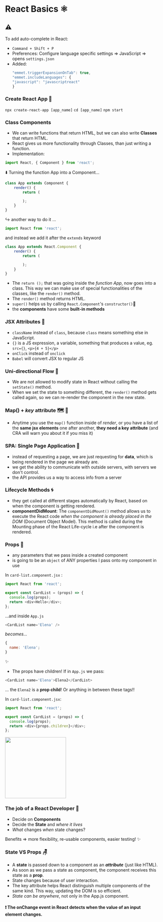 # React Basics ⚛️

## ⚠️

To add auto-complete in React:

- `Command + Shift + P`
- Preferences: Configure language specific settings => JavaScript => opens `settings.json`
- Added:
  ```js
  "emmet.triggerExpansionOnTab": true,
  "emmet.includeLanguages": {
  "javascript": "javascriptreact"
  }
  ```

### Create React App 🍰

`npx create-react-app [app_name]`
`cd [app_name]`
`npm start`

### Class Components

- We can write functions that return HTML, but we can also write **Classes** that return HTML.
- React gives us more functionality through Classes, than just writing a function.
- Implementation:

```js
import React, { Component } from 'react';
```

⬇️ Turning the function App into a Component...

```js
class App extends Component {
    render() {
        return (

        );
    }
}
```

↪️ another way to do it ...

```js
import React from 'react';
```

and instead we add it after the `extends` keyword

```js
class App extends React.Component {
    render() {
        return (

        );
    }
}
```

- The `return ();` that was going inside the _function App_, now goes into a class. This way we can make use of special functionalities of the classes, like the `render()` method.
- The `render()` method returns HTML.
- `super()` helps us by calling `React.Component`'s `constructor()`🚗
- the **components** have some **built-in methods**

### JSX Attributes 🦩

- `className` instead of `class`, because `class` means something else in JavaScript.
- `{}` is a JS expression, a variable, something that produces a value, eg. `src={}`, `<p>{4 + 5}</p>`
- `onClick` instead of `onclick`
- `Babel` will convert JSX to regular JS

### Uni-directional Flow 🌊

- We are not allowed to modify state in React without calling the `setState()` method.
- When we set the state to something different, the `render()` method gets called again, so we can re-render the component in the new state.

### Map() + _key_ attribute 🗺️ 🔑

- Anytime you use the `map()` function inside of _render_, or you have a list of the **same jsx elements** one after another, **they need a key attribute** (and CRA will warn you about it if you miss it)

### SPA: Single Page Application 📄

- instead of requesting a page, we are just requesting for **data**, which is being rendered in the page we already are.
- we get the ability to communicate with outside servers, with servers we don't control.
- the API provides us a way to access info from a server

### Lifecycle Methods :cyclone:

- they get called at different stages automatically by React, based on when the component is getting rendered.
- **componentDidMount**: The `componentDidMount()` method allows us to execute the React code _when the component is already placed in the DOM_ (Document Object Model). This method is called during the Mounting phase of the React Life-cycle i.e after the component is rendered.

### Props 🧱

- any parameters that we pass inside a created component
- is going to be an `object` of ANY properties I pass onto my component in use

In `card-list.component.jsx` :

```js
import React from 'react';

export const CardList = (props) => {
  console.log(props);
  return <div>Hello</div>;
};
```

...and inside `App.js`

```js
<CardList name='Elena' />
```

_becomes..._

```js
{
  name: 'Elena';
}
```

✨

- The props have children!
  If in `App.js` we pass:

```js
<CardList name='Elena'>Elena2</CardList>
```

... the `Elena2` is a **prop child**! Or anything in between these tags!!

In `card-list.component.jsx`:

```js
import React from 'react';

export const CardList = (props) => {
  console.log(props);
  return <div>{props.children}</div>;
};
```

  <img src='https://media.giphy.com/media/tlGD7PDy1w8fK/giphy.gif?cid=ecf05e47x6mnhe54acc05ki3xh5e8l8jzrm4ns10g20inqia&rid=giphy.gif&ct=g' width=200>

### The job of a React Developer 🤔

- Decide on **Components**
- Decide the **State** and _where it lives_
- _What_ changes _when_ state changes?

Benefits => more flexibility, re-usable components, easier testing! ✨

### State VS Props 🪑

- A **state** is passed down to a component as an **_attribute_** (just like HTML).
- As soon as we pass a state as component, the component receives this state as a **prop**.
- State changes because of user interaction.
- The key attribute helps React distinguish multiple components of the same kind. This way, updating the DOM is so efficient.
- _State can be anywhere_, not only in the App.js component.

#### ❗ The onChange event in React detects when the value of an input element changes.
